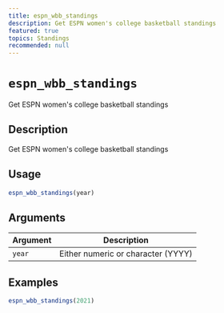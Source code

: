 ```yaml
---
title: espn_wbb_standings
description: Get ESPN women's college basketball standings
featured: true
topics: Standings
recommended: null
---
```

# `espn_wbb_standings`

Get ESPN women's college basketball standings


## Description

Get ESPN women's college basketball standings


## Usage

```r
espn_wbb_standings(year)
```


## Arguments

Argument      |Description
------------- |----------------
`year`     |     Either numeric or character (YYYY)


## Examples

```r
espn_wbb_standings(2021)
```
